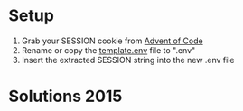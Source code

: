 # Setup
1. Grab your SESSION cookie from [Advent of Code](https://adventofcode.com/)
2. Rename or copy the [template.env](template.env) file to ".env"
3. Insert the extracted SESSION string into the new .env file

# Solutions 2015
